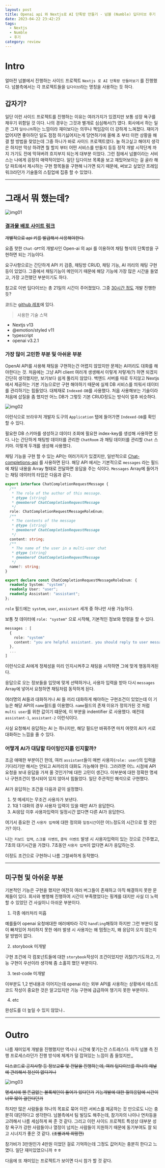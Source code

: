 ```yaml
---
layout: post
title: Openai api 와 Nextjs로 AI 단톡방 만들기 - 넘블 (Numble) 딥다이브 후기
date: 2023-04-22 23:42:23
tags:
  - Nextjs
  - Numble
  - 후기
category: review
---
```


# Intro

얼마전 넘블에서 진행하는 사이드 프로젝트 `Nextjs 로 AI 단톡방 만들어보기` 를 진행했다. 넘블측에서는 각 프로젝트들을 `딥다이브`라는 명칭을 사용하는 듯 하다.

## 갑자기?

일단 이런 사이드 프로젝트를 진행하는 이유는 여러가지가 있겠지만 보통 성장 욕구를 채우기 위함일 것 이다. 나의 경우는 그것과 별개로 심심해서(?) 였다. 회사에서 하는 일은 그저 `일이니까`하는 느낌이라 재미보다는 의무나 책임감이 더 강하게 느껴졌다. 재미가 없어지면 좋아하던 일도 점점 하기싫어지는게 당연하기에 올해 초 부터 이런 상황을 해결 할 방법을 찾았는데 그중 하나가 바로 사이드 프로젝트였다. 늘 하고싶고 해야지 생각은 하지만 막상 하려면 뭘 할지 부터 어떤 서비스를 만들지 등등 정작 개발 시작단계 까지 가기도 전에 막혀버려 흐지부지 되는게 대부분 이었다. 그런 점에서 넘블이라는 서비스는 나에게 굉장히 매력적이었다. 일단 딥다이브 목록을 보고 재밌어보이는 걸 골라 해당 파트에서 제시하는 구현 항목들을 구현해 나가면 되기 때문에, 써보고 싶었던 프레임워크라던가 기술들의 스킬업에 집중 할 수 있었다.

---

# 그래서 뭐 했는데?

![img01](https://github.com/Cozy-Ho/Cozy-Ho.github.io/blob/master/images/_post-23-04-22-01.png?raw=true)

### [결과물 배포 사이트 링크](https://numble-ai-chat.vercel.app)

~~개별적으로 api 키를 발급해서 사용해야한다.~~

요즘 핫한 `Chat-GPT`의 개발사인 Open-ai 의 api 를 이용하여 채팅 형식의 단톡방을 구현하면 되는 기능이다.

요구사항으로는 간단하게 API 키 검증, 채팅방 CRUD, 채팅 기능, AI 끼리의 채팅 구현 등이 있었다. 그중에서 채팅기능이 메인이기 때문에 해당 기능에 가장 많은 시간을 들였고, 가장 고전했던 부분이기도 하다.

참고로 이번 딥다이브는 총 21일의 시간이 주어졌었다. 그중 [30시간 정도](https://wakatime.com/@cozy_ho/projects/ojuvpigfxm?start=2023-04-09&end=2023-04-22) 개발 진행한듯?

코드는 [github 레포](https://gihub.com/cozy-ho/numble-ai-chat)에 있다.

> 사용한 기술 스택

- Nextjs v13
- @emotion/styled v11
- typescript
- openai v3.2.1

### 가장 많이 고민한 부분 및 아쉬운 부분

OpenAI API를 사용해 채팅을 구현하는건 어렵지 않았지만 문제는 AI끼리도 대화를 해야한다는 것. 처음에는 그냥 API client 여러개 생생해서 이렇게 저렇게(?) 하면 되겠지 간단히 생각했지만, 보기보다 쉽게 풀리지 않았다. 백엔드 서버를 따로 두지않고 Nextjs에서 제공하는 기본 기능으로만 구현 해야하기 때문에 실제 DB 서비스를 띄워서 데이터를 관리하기는 힘들었다. 대체재로 `Indexed-DB`를 사용했다. 처음 사용해보는 기술이라 처음에 삽질을 좀 했지만 어느 DB가 그렇듯 기본 CRUD정도는 방식이 얼추 비슷하다.

![img02](https://github.com/Cozy-Ho/Cozy-Ho.github.io/blob/master/images/_post-23-04-22-02.png?raw=true)

이런식으로 브라우저 개발자 도구의 `Application` 탭에 들어가면 `Indexed-DB`를 확인 할 수 있다.

필요한 DB 스키마를 생성하고 데이터 조회에 필요한 index-key를 생성해 사용하면 된다. 나는 간단하게 채팅방 데이터를 관리한 `ChatRoom` 과 채팅 데이터를 관리할 `Chat` 스키마. 이렇게 두개를 생성해 사용했다.

채팅 기능을 구현 할 수 있는 API는 여러가지가 있겠지만, 일반적으로 [Chat-completions-api](https://platform.openai.com/docs/guides/chat/chat-completions-beta) 를 사용하면 된다. 해당 API 에서는 기본적으로 `messages` 라는 필드에 채팅 내용을 Array 형태로 전달하면 응답을 주는 식이다. `Messages` Array에 들어가는 채팅 데이터의 타입은 다음과 같다.

```ts
export interface ChatCompletionRequestMessage {
  /**
   * The role of the author of this message.
   * @type {string}
   * @memberof ChatCompletionRequestMessage
   */
  role: ChatCompletionRequestMessageRoleEnum;
  /**
   * The contents of the message
   * @type {string}
   * @memberof ChatCompletionRequestMessage
   */
  content: string;
  /**
   * The name of the user in a multi-user chat
   * @type {string}
   * @memberof ChatCompletionRequestMessage
   */
  name?: string;
}

export declare const ChatCompletionRequestMessageRoleEnum: {
  readonly System: "system";
  readonly User: "user";
  readonly Assistant: "assistant";
};
```

`role` 필드에는 `system`, `user`, `assistant` 세개 중 하나만 사용 가능하다.

보통 첫 데이터에 `role: "system"` 으로 시작해, 기본적인 정보와 명령을 할 수 있다.

```ts
messages : [
  {
    role: "system"
    content: "you are helpful assistant. you should reply to user message. you can request more information to user for advanced reply."
  },
  ...
]
```

이런식으로 AI에게 정체성을 미리 인지시켜주고 채팅을 시작하면 그에 맞게 행동하게된다.

응답으로 오는 정보들을 입맛에 맞게 선택하거나, 사용자 입력을 받아 다시 `messages` Array에 넣어서 요청하면 채팅처럼 동작하게 된다.

여러명의 AI들과 대화하거나 AI 들 끼리 대화하게 해야하는 구현조건이 있었는데 이 기능은 해당 API의 `name`필드를 이용했다. `name`필드의 존재 이유가 정의가된 것 처럼 `multi user`를 위한 값이기 떄문에, 이 부분을 indentifier 로 사용했다. 예컨데 `assistant-1`, `assistant-2` 이런식이다.

사실 요청해서 응답하는 AI 는 하나지만, 해당 필드만 바꿔주면 마치 여렷의 AI가 서로 대화하는 느낌을 줄 수 있다.

### 어떻게 AI가 대답할 타이밍인지를 인지할까?

조금 애매한 부분이긴 한데, 여러 `assistant`들이 매번 사용자(`role: user`)의 입력을 기다리기만 해서는 안되고 AI끼리의 대화도 가능해야 한다. 그러려면 어느 시점에 API 요청을 보내 응답을 가져 올 것인가?에 대한 고민이 생긴다. 이부분에 대한 정확한 명세나 구현조건이 명시되어 있지 않아서 힘들었다. 일단 주관적인 해석으로 구현했다.

AI가 응답하는 조건을 다음과 같이 설정했다.

1. 첫 메세지는 무조건 사용자가 보낸다.
2. 1대 1 대화의 경우 사용자 입력이 있을 때만 AI가 응답한다.
3. AI응답 이후 사용자입력이 일정시간 없다면 다른 AI가 응답한다.

여기서 중요한 건 `사용자 입력`에 대한 정의와 `일정시간`이란 어느정도의 시간으로 할 것인가? 이다.

나는 `키보드 입력`, `스크롤 이벤트`, `클릭 이벤트` 발생 시 사용자입력이 있는 것으로 간주했고, 7초의 대기시간을 가졌다. 7초동안 `사용자 입력`이 없다면 AI가 응답하는것.

이정도 조건으로 구현하니 나름 그럴싸하게 동작했다.

---

## 미구현 및 아쉬운 부분

기본적인 기능은 구현을 했지만 여전히 여러 버그들이 존재하고 아직 해결하지 못한 문제들이 있다. 회사와 병행해 진행하여 시간이 부족했었다는 핑계를 대지만 사실 더 노력할 수 있었던 건 사실이니 아쉬운 부분이다.

1. 각종 에러처리 미흡

예를들어 openai 요청에대한 에러에따라 각각 `handling`해줘야 하지만 그런 부분이 많이 빠져있어 처리하지 못한 에러 발생 시 사용자는 왜 멈췄는지, 왜 응답이 오지 않는지 알 방법이 없다.

2. storybook 미개발

구현 조건에 각 컴포넌트들에 대한 `storybook`작성이 조건이었지만 귀찮(?)기도하고, 기능 구현이 우선이라 생각해 좀 소홀히 했던 부분이다.

3. test-code 미개발

이부분도 1,2 번내용과 이어지는데 openai 라는 외부 API를 사용하는 상황에서 테스트코드 작성이 중요한 것은 알고있지만 기능 구현에 급급하여 챙기지 못한 부분이다.

4. etc

완성도를 더 높일 수 있지 않았나..

---

# Outro

나름 재미있게 개발을 진행했지만 역시나 시간에 쫓기는건 스트레스다. 아직 넘블 측 진행 프로세스라던가 진행 방식에 체계가 덜 잡혀있는 느낌이 좀 들었지만,,

~~디스코드로 공지사항 등 정보교류 및 전달을 진행하는데, 여러 딥다이브를 하나의 채널에 관리해서 정신이 없다거나~~

![img03](https://github.com/Cozy-Ho/Cozy-Ho.github.io/blob/master/images/_post-23-04-22-03.png?raw=true)

~~명세서에 웬 뜬금없는 블록체인이 들어가 있다던가~~
~~기능개발에 대한 질의응답에 시간이 너무 많이 걸린다던가~~

하지만 많은 사람들을 하나의 목표로 묶어 이런 서비스를 제공하는 것 만으로도 나는 충분히 대단하다고 생각한다. 넘블측에서 팀 빌딩도 해주는데, 참가자의 나이나 연차등을 고려해서 나름 세심하게 짜 준 것 같다. 그리고 이런 사이드 프로젝트 특성상 대부분 성장 욕구가 강한 사람들이나 열정이 넘치는 사람들이 지원하기 때문에 동기부여도 잘 되고 시너지가 좋은 것 같다. ~~(조별과제 희망편)~~

참가비가 3만원인가 4만원 이었던 걸로 기억하는데 그정도 값어치는 충분히 한다고 느꼈다. 일단 재미있었으니까 ㅎㅎ

다음에 또 재미있는 프로젝트가 보이면 다시 참가 할 것 같다.
